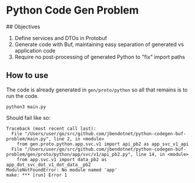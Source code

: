# Python Code Gen Problem

## Objectives

1. Define services and DTOs in Protobuf
1. Generate code with Buf, maintaining easy separation of generated vs application code
1. Require no post-processing of generated Python to "fix" import paths

## How to use

The code is already generated in `gen/proto/python` so all that remains is to run the code. 

```
python3 main.py
```

Should fail like so:

```
Traceback (most recent call last):
  File "/Users/user/go/src/github.com/jbendotnet/python-codegen-buf-problem/main.py", line 2, in <module>
    from gen.proto.python.app.svc.v1 import api_pb2 as app_svc_v1_api
  File "/Users/user/go/src/github.com/jbendotnet/python-codegen-buf-problem/gen/proto/python/app/svc/v1/api_pb2.py", line 14, in <module>
    from app.svc.v1 import data_pb2 as app_dot_svc_dot_v1_dot_data__pb2
ModuleNotFoundError: No module named 'app'
make: *** [run] Error 1
```
